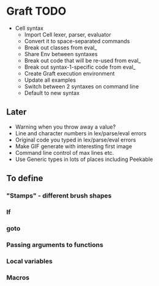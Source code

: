 # Graft TODO

- Cell syntax
  + Import Cell lexer, parser, evaluator
  + Convert it to space-separated commands
  + Break out classes from eval_
  + Share Env between syntaxes
  + Break out code that will be re-used from eval_
  + Break out syntax-1-specific code from eval_
  - Create Graft execution environment
  - Update all examples
  - Switch between 2 syntaxes on command line
  - Default to new syntax

## Later

* Warning when you throw away a value?
* Line and character numbers in lex/parse/eval errors
* Original code you typed in lex/parse/eval errors
* Make GIF generate with interesting first image
* Command line control of max lines etc.
* Use Generic types in lots of places including Peekable

## To define

### "Stamps" - different brush shapes
### If
### goto
### Passing arguments to functions
### Local variables
### Macros
